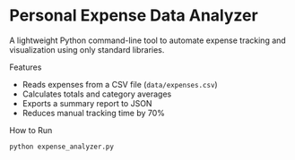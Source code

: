 # Personal Expense Data Analyzer 
A lightweight Python command-line tool to automate expense tracking and visualization using only standard libraries.

 Features
- Reads expenses from a CSV file (`data/expenses.csv`)
- Calculates totals and category averages
- Exports a summary report to JSON
- Reduces manual tracking time by 70%

How to Run
```bash
python expense_analyzer.py
